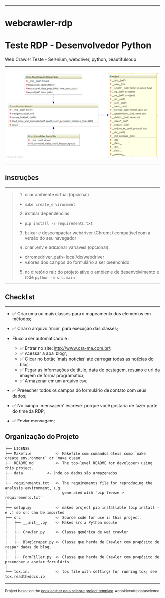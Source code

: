 ***
webcrawler-rdp
==============================
# Teste RDP - Desenvolvedor Python
Web Crawler Teste - Selenium, webdriver, python, beautifulsoup
***

![diagrama](src/classes.png)
***
## Instruções 
***
> 1. criar ambiente virtual (opcional)
>	- `make create_environment`
>
> 2. instalar dependências
> 	- `pip install -r requirements.txt`
>
> 3. baixar e descompactar webdriver (Chrome) compatível com a versão do seu navegador
>
> 4. criar .env e adicionar variáveis (opcional):
>	- chromedriver_path=local/do/webdriver 
>	- valores dos campos do formulário a ser preenchido
> 5. no diretório raiz do projeto ative o ambiente de desenvolvimento e rode `python -m src.main`
***
## Checklist
***

- ✅ Criar uma ou mais classes para o mapeamento dos elementos em métodos;
- ✅ Criar o arquivo 'main' para execução das classes;

- Fluxo a ser automatizado é :
    - ✅ Entrar no site: http://www.csa-ma.com.br/;
    - ✅ Acessar a aba 'blog';
    - ✅ Clicar no botão 'mais notícias' até carregar todas as notícias do blog;
    - ✅ Pegar as informações de título, data de postagem, resumo e url da imagem de forma programática;
    - ✅ Armazenar em um arquivo csv;

- ✅ Preencher todos os campos do formulário de contato com seus dados;
- ✅ No campo 'mensagem' escrever porque você gostaria de fazer parte do time da RDP;
- ✅ Enviar mensagem;




 Organização do Projeto
------------

    ├── LICENSE
    ├── Makefile           <- Makefile com comandos úteis como `make create_environment` or `make clean`
    ├── README.md          <- The top-level README for developers using this project.
    ├── data		   <- Onde os dados são armazenados
    │   
    ├── requirements.txt   <- The requirements file for reproducing the analysis environment, e.g.
    │                         generated with `pip freeze > requirements.txt`
    │
    ├── setup.py           <- makes project pip installable (pip install -e .) so src can be imported
    ├── src                <- Source code for use in this project.
    │   ├── __init__.py    <- Makes src a Python module
    │   │
    │   ├── Crawler.py     <- Classe genérica de web crawler
    │   │   
    │   ├── BlogScraper.py <- Classe que herda de Crawler com propósito de raspar dados de blog.
    │   │   
    │   ├── FormFiller.py  <- Classe que herda de Crawler com propósito de preencher e enviar formulário
    │   
    └── tox.ini            <- tox file with settings for running tox; see tox.readthedocs.io


--------

<p><small>Project based on the <a target="_blank" href="https://drivendata.github.io/cookiecutter-data-science/">cookiecutter data science project template</a>. #cookiecutterdatascience</small></p>

